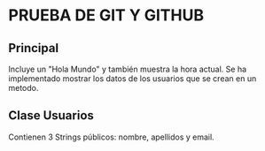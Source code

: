 # PRUEBA DE GIT Y GITHUB
## Principal
Incluye un "Hola Mundo" y también muestra la hora actual. 
Se ha implementado mostrar los datos de los usuarios que se crean en un metodo.
## Clase Usuarios
Contienen 3 Strings públicos: nombre, apellidos y email.